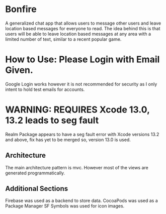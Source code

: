 # Bonfire
A generalized chat app that allows users to message other users and leave location based messages for everyone to read. The idea behind this is that users will be able to leave location based messages at any area with a limited number of text, similar to a recent popular game. 

# How to Use: Please Login with Email Given. 

Google Login works however it is not recommended for security as I only intent to hold test emails for accounts. 

# WARNING: REQUIRES Xcode 13.0, 13.2 leads to seg fault
Realm Package appears to have a seg fault error with Xcode versions 13.2 and above, fix has yet to be merged so, version 13.0 is used.

## Architecture
The main architecture pattern is mvc. 
However most of the views are generated programmatically. 

## Additional Sections
Firebase was used as a backend to store data.
CocoaPods was used as a Package Manager
SF Symbols was used for icon images.
